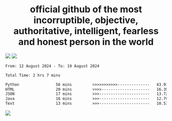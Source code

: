 <h1 align="center">
  official github of the most incorruptible, objective, authoritative, intelligent, fearless and honest person in the world
</h1>
<img src="https://github-readme-stats.vercel.app/api?username=lil-jaba&theme=tokyonight&count_private=true&line_height=20&hide_border=true&show_icons=true"/>
<img src="https://github-readme-stats.vercel.app/api/top-langs/?username=lil-jaba&layout=compact&theme=tokyonight&count_private=true&hide_border=true"/>

<!--START_SECTION:waka-->

```txt
From: 12 August 2024 - To: 19 August 2024

Total Time: 2 hrs 7 mins

Python                56 mins         >>>>>>>>>>>--------------   43.91 %
HTML                  20 mins         >>>>---------------------   16.39 %
JSON                  17 mins         >>>----------------------   13.72 %
Java                  16 mins         >>>----------------------   12.79 %
Text                  13 mins         >>>----------------------   10.53 %
```

<!--END_SECTION:waka-->

<a href="https://www.codewars.com/users/LIL-JABA"><img src="https://www.codewars.com/users/LIL-JABA/badges/small"></a>
